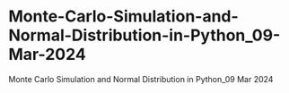 # Monte-Carlo-Simulation-and-Normal-Distribution-in-Python_09-Mar-2024
Monte Carlo Simulation and Normal Distribution in Python_09 Mar 2024
